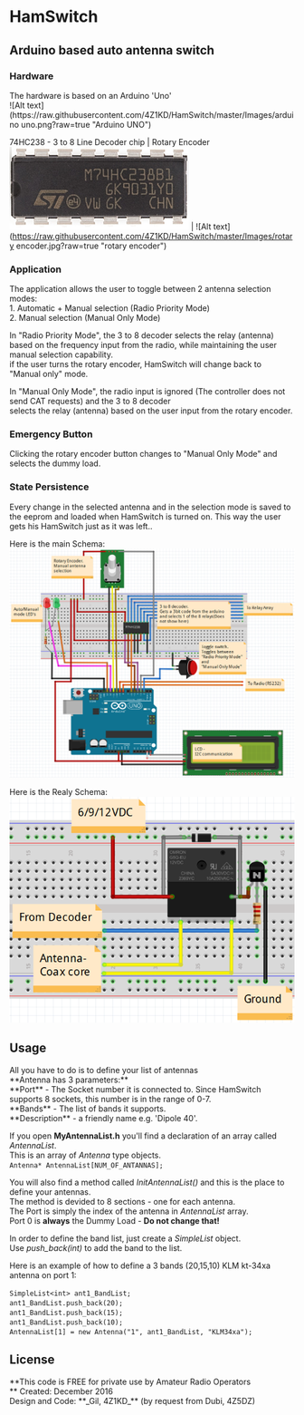 # HamSwitch
<h2>Arduino based auto antenna switch</h2>

<h3>Hardware</h3>
The hardware is based on an Arduino 'Uno'<br>
![Alt text](https://raw.githubusercontent.com/4Z1KD/HamSwitch/master/Images/arduino uno.png?raw=true "Arduino UNO")

74HC238 - 3 to 8 Line Decoder chip | Rotary Encoder
![Alt text](https://raw.githubusercontent.com/4Z1KD/HamSwitch/master/Images/74HC238.png?raw=true "74HC238 Chip") | ![Alt text](https://raw.githubusercontent.com/4Z1KD/HamSwitch/master/Images/rotary encoder.jpg?raw=true "rotary encoder")

<h3>Application</h3>
The application allows the user to toggle between 2 antenna selection modes:<br>
1. Automatic + Manual selection (Radio Priority Mode)<br>
2. Manual selection (Manual Only Mode)<br>

In "Radio Priority Mode", the 3 to 8 decoder selects the relay (antenna)<br>
based on the frequency input from the radio, while maintaining the user manual selection capability.<br>
if the user turns the rotary encoder, HamSwitch will change back to "Manual only" mode.<br>

In "Manual Only Mode", the radio input is ignored (The controller does not send CAT requests) and the 3 to 8 decoder<br>
selects the relay (antenna) based on the user input from the rotary encoder.<br>

<h3>Emergency Button</h3>
Clicking the rotary encoder button changes to "Manual Only Mode" and selects the dummy load.<br>

<h3>State Persistence</h3>
Every change in the selected antenna and in the selection mode is saved to the eeprom and loaded when HamSwitch is turned on.
This way the user gets his HamSwitch just as it was left..

Here is the main Schema:<br>
<a href="https://raw.githubusercontent.com/4Z1KD/HamSwitch/master/Images/Main%20Schema.PNG" target="_blank">
![Alt text](https://raw.githubusercontent.com/4Z1KD/HamSwitch/master/Images/Main%20Schema.PNG?raw=true "HamSwitch Schema")
</a>

Here is the Realy Schema:<br>
<a href="https://raw.githubusercontent.com/4Z1KD/HamSwitch/master/Images/Relay%20Schema.PNG" target="_blank">
![Alt text](https://raw.githubusercontent.com/4Z1KD/HamSwitch/master/Images/Relay%20Schema.PNG?raw=true "HamSwitch Relay Schema")
</a>

<h2>Usage</h2>
All you have to do is to define your list of antennas<br>
**Antenna has 3 parameters:**<br>
**Port** - The Socket number it is connected to. Since HamSwitch supports 8 sockets, this number is in the range of 0-7.<br>
**Bands** - The list of bands it supports.<br>
**Description** - a friendly name e.g. 'Dipole 40'.<br>

If you open **MyAntennaList.h** you'll find a declaration of an array called *AntennaList*.<br>
This is an array of *Antenna* type objects.<br>
`Antenna* AntennaList[NUM_OF_ANTANNAS];`<br>

You will also find a method called *InitAntennaList()* and this is the place to define your antennas.<br>
The method is devided to 8 sections - one for each antenna.<br>
The Port is simply the index of the antenna in *AntennaList* array.<br>
Port 0 is **always** the Dummy Load - **Do not change that!**<br>

In order to define the band list, just create a *SimpleList* object.<br>
Use *push_back(int)* to add the band to the list.<br>

Here is an example of how to define a 3 bands (20,15,10) KLM kt-34xa antenna on port 1:<br>

`SimpleList<int> ant1_BandList;`<br>
`ant1_BandList.push_back(20);`<br>
`ant1_BandList.push_back(15);`<br>
`ant1_BandList.push_back(10);`<br>
`AntennaList[1] = new Antenna("1", ant1_BandList, "KLM34xa");`<br>

<h2>License</h2>
**This code is FREE for private use by Amateur Radio Operators<br>**
Created: December 2016<br>
Design and Code: **_Gil, 4Z1KD_** (by request from Dubi, 4Z5DZ)<br>
